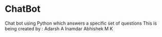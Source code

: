 # ChatBot
Chat bot using Python which answers a specific set of questions
This is being created by :
      Adarsh A Inamdar
      Abhishek M K

